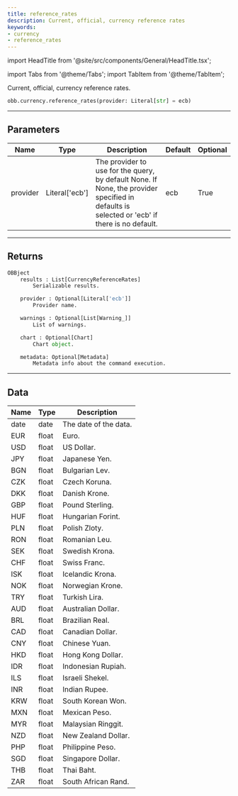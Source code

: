 ```yaml
---
title: reference_rates
description: Current, official, currency reference rates
keywords:
- currency
- reference_rates
---
```


import HeadTitle from '@site/src/components/General/HeadTitle.tsx';

<HeadTitle title="currency /reference_rates - Reference | OpenBB Platform Docs" />

<!-- markdownlint-disable MD012 MD031 MD033 -->

import Tabs from '@theme/Tabs';
import TabItem from '@theme/TabItem';

Current, official, currency reference rates.

```python wordwrap
obb.currency.reference_rates(provider: Literal[str] = ecb)
```

---

## Parameters

<Tabs>
<TabItem value="standard" label="Standard">

| Name | Type | Description | Default | Optional |
| ---- | ---- | ----------- | ------- | -------- |
| provider | Literal['ecb'] | The provider to use for the query, by default None. If None, the provider specified in defaults is selected or 'ecb' if there is no default. | ecb | True |
</TabItem>

</Tabs>

---

## Returns

```python wordwrap
OBBject
    results : List[CurrencyReferenceRates]
        Serializable results.

    provider : Optional[Literal['ecb']]
        Provider name.

    warnings : Optional[List[Warning_]]
        List of warnings.

    chart : Optional[Chart]
        Chart object.

    metadata: Optional[Metadata]
        Metadata info about the command execution.
```

---

## Data

<Tabs>
<TabItem value="standard" label="Standard">

| Name | Type | Description |
| ---- | ---- | ----------- |
| date | date | The date of the data. |
| EUR | float | Euro. |
| USD | float | US Dollar. |
| JPY | float | Japanese Yen. |
| BGN | float | Bulgarian Lev. |
| CZK | float | Czech Koruna. |
| DKK | float | Danish Krone. |
| GBP | float | Pound Sterling. |
| HUF | float | Hungarian Forint. |
| PLN | float | Polish Zloty. |
| RON | float | Romanian Leu. |
| SEK | float | Swedish Krona. |
| CHF | float | Swiss Franc. |
| ISK | float | Icelandic Krona. |
| NOK | float | Norwegian Krone. |
| TRY | float | Turkish Lira. |
| AUD | float | Australian Dollar. |
| BRL | float | Brazilian Real. |
| CAD | float | Canadian Dollar. |
| CNY | float | Chinese Yuan. |
| HKD | float | Hong Kong Dollar. |
| IDR | float | Indonesian Rupiah. |
| ILS | float | Israeli Shekel. |
| INR | float | Indian Rupee. |
| KRW | float | South Korean Won. |
| MXN | float | Mexican Peso. |
| MYR | float | Malaysian Ringgit. |
| NZD | float | New Zealand Dollar. |
| PHP | float | Philippine Peso. |
| SGD | float | Singapore Dollar. |
| THB | float | Thai Baht. |
| ZAR | float | South African Rand. |
</TabItem>

</Tabs>

